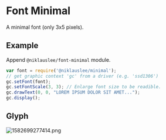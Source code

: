 # Font Minimal

A minimal font (only 3x5 pixels).
 
## Example
 
Append `@niklauslee/font-minimal` module.
 
```js
var font = require('@niklauslee/minimal');
// get graphic context 'gc' from a driver (e.g. 'ssd1306')
gc.setFont(font);
gc.setFontScale(3, 3); // Enlarge font size to be readible.
gc.drawText(0, 0, "LOREM IPSUM DOLOR SIT AMET...");
gc.display();
```
 
## Glyph

![1582699277414.png](/api/photos/niklauslee/font-minimal/1582699277414.png)